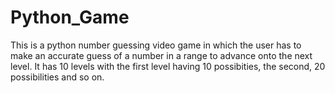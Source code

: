 # Python_Game
This is a python number guessing video game in which the user has to make an accurate guess of a number in a range to
advance onto the next level. It has 10 levels with the first level having 10 possibities, the second, 20 possibilities and so on. 

